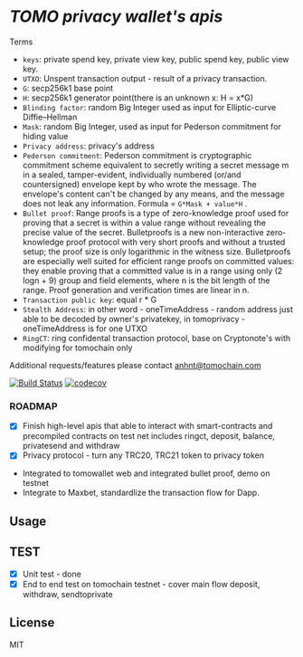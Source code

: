 ***TOMO privacy wallet's apis***
=======
Terms
- `keys`: private spend key, private view key, public spend key, public view key.
- `UTXO`: Unspent transaction output - result of a privacy transaction.
- `G`: secp256k1 base point
- `H`: secp256k1 generator point(there is an unknown x: H = x*G)
- `Blinding factor`: random Big Integer used as input for Elliptic-curve Diffie–Hellman
- `Mask`: random Big Integer, used as input for Pederson commitment for hiding value
- `Privacy address`: privacy's address
- `Pederson commitment`: Pederson commitment is cryptographic commitment scheme equivalent to secretly writing a secret message m in a sealed, tamper-evident, individually numbered (or/and countersigned) envelope kept by who wrote the message. The envelope's content can't be changed by any means, and the message does not leak any information. Formula = `G*Mask + value*H` .
- `Bullet proof`: Range proofs is a type of zero-knowledge proof used for proving that a secret is within a value range without revealing the precise value of the secret. Bulletproofs is a new non-interactive zero-knowledge proof protocol with very short proofs and without a trusted setup; the proof size is only logarithmic in the witness size. Bulletproofs are especially well suited for efficient range proofs on committed values: they enable proving that a committed value is in a range using only (2 logn + 9) group and field elements, where n is the bit length of the range. Proof generation and verification times are linear in n.
- `Transaction public key`: equal r * G
- `Stealth Address`: in other word - oneTimeAddress - random address just able to be decoded by owner's privatekey, in tomoprivacy - oneTimeAddress is for one UTXO
- `RingCT`: ring confidental transaction protocol, base on Cryptonote's with modifying for tomochain only

Additional requests/features please contact anhnt@tomochain.com

[![Build Status](https://travis-ci.org/tomochain/privacyjs.svg?branch=master)](https://travis-ci.org/tomochain/privacyjs)
[![codecov](https://codecov.io/gh/tomochain/privacyjs/branch/master/graph/badge.svg)](https://codecov.io/gh/tomochain/privacyjs)
### ROADMAP
- [x] Finish high-level apis that able to interact with smart-contracts and precompiled contracts on test net includes ringct, deposit, balance, privatesend and withdraw
- [x] Privacy protocol - turn any TRC20, TRC21 token to privacy token
- Integrated to tomowallet web and integrated bullet proof, demo on testnet
- Integrate to Maxbet, standardlize the transaction flow for Dapp.

Usage
-----

TEST
---
- [x] Unit test - done
- [x] End to end test on tomochain testnet - cover main flow deposit, withdraw, sendtoprivate

License
-------

MIT
